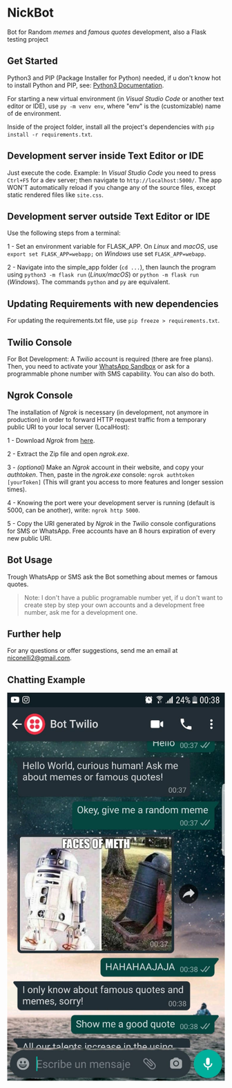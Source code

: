 # NickBot
Bot for Random _memes_ and _famous quotes_ development, also a Flask testing project

## Get Started
Python3 and PIP (Package Installer for Python) needed, if u don't know hot to install Python and PIP, see: [Python3 Documentation](https://docs.python.org/3/).

For starting a new virtual environment (in *Visual Studio Code* or another text editor or IDE), use `py -m venv env`, where "env" is the (customizable) name of de environment.

Inside of the project folder, install all the project's dependencies with `pip install -r requirements.txt`.

## Development server inside Text Editor or IDE
Just execute the code. Example: In *Visual Studio Code* you need to press `Ctrl+F5` for a dev server; then navigate to `http://localhost:5000/`. The app WON'T automatically reload if you change any of the source files, except static rendered files like `site.css`.

## Development server outside Text Editor or IDE
Use the following steps from a terminal:

1 - Set an environment variable for FLASK_APP. On *Linux* and *macOS*, use `export set FLASK_APP=webapp;` on *Windows* use set `FLASK_APP=webapp`.

2 - Navigate into the simple_app folder (`cd ...`), then launch the program using `python3 -m flask run` (*Linux/macOS*) or `python -m flask run` (*Windows*). The commands `python` and `py` are equivalent.

## Updating Requirements with new dependencies
For updating the requirements.txt file, use `pip freeze > requirements.txt`.

## Twilio Console
For Bot Development: A *Twilio* account is required (there are free plans). Then, you need to activate your [WhatsApp Sandbox](https://www.twilio.com/console/sms/whatsapp/sandbox) or ask for a programmable phone number with SMS capability. You can also do both.

## Ngrok Console
The installation of *Ngrok* is necessary (in development, not anymore in production) in order to forward HTTP request traffic from a temporary public URI to your local server (LocalHost):

1 - Download *Ngrok* from [here](https://ngrok.com/download).

2 - Extract the Zip file and open *ngrok.exe*.

3 - _(optional)_ Make an *Ngrok* account in their website, and copy your _authtoken_. Then, paste in the *ngrok.exe* console: `ngrok authtoken [yourToken]` (This will grant you access to more features and longer session times).

4 - Knowing the port were your development server is running (default is 5000, can be another), write: `ngrok http 5000`.

5 - Copy the URI generated by *Ngrok* in the *Twilio* console configurations for SMS or WhatsApp. Free accounts have an 8 hours expiration of every new public URI.

## Bot Usage
Trough WhatsApp or SMS ask the Bot something about memes or famous quotes.

>Note: I don't have a public programable number yet, if u don't want to create step by step your own accounts and a development free number, ask me for a development one.

## Further help
For any questions or offer suggestions, send me an email at [niconelli2@gmail.com](mailto:niconelli2@gmail.com).

## Chatting Example
![NickBot](images/nickbot.jpg)
